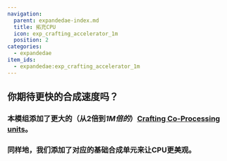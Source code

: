 ```yaml
---
navigation:
  parent: expandedae-index.md
  title: 拓充CPU
  icon: exp_crafting_accelerator_1m
  position: 2
categories:
  - expandedae
item_ids:
  - expandedae:exp_crafting_accelerator_1m
---
```


<GameScene zoom="4" background="transparent">
  <ImportStructure src="structures/on_off.snbt" />
  <IsometricCamera yaw="195" pitch="30" />
</GameScene>

## 你期待更快的合成速度吗？
### 本模组添加了更大的（从2倍到*1**M**倍的*）[Crafting Co-Processing units](ae2:items-blocks-machines/crafting_cpu_multiblock.md)。
### 同样地，我们添加了对应的基础合成单元来让CPU更美观。